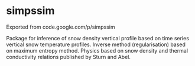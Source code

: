 # simpssim
Exported from code.google.com/p/simpssim

Package for inference of snow density vertical profile based on time series vertical snow temperature profiles. Inverse method (regularisation) based on maximum entropy method. Physics based on snow density and thermal conductivity relations published by Sturn and Abel.
